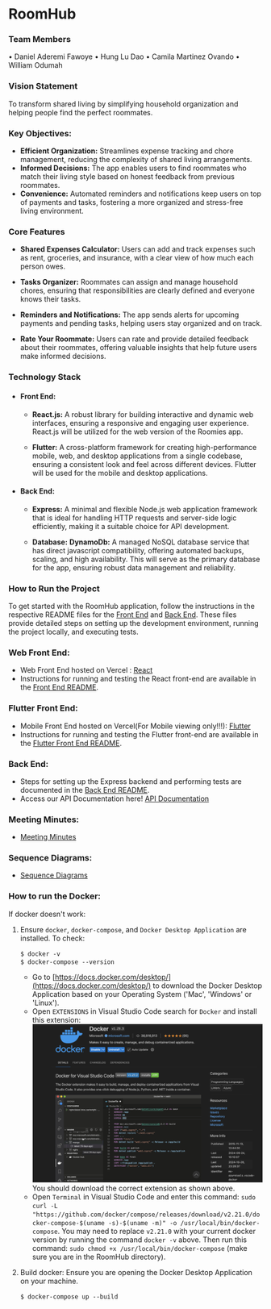 # RoomHub
### Team Members
• Daniel Aderemi Fawoye
• Hung Lu Dao
• Camila Martinez Ovando
• William Odumah

### Vision Statement
To transform shared living by simplifying household organization and helping people find the perfect roommates.

### Key Objectives:

* **Efficient Organization:** Streamlines expense tracking and chore management, reducing the complexity of shared living arrangements.
* **Informed Decisions:** The app enables users to find roommates who match their living style based on honest feedback from previous roommates.
* **Convenience:** Automated reminders and notifications keep users on top of payments and tasks, fostering a more organized and stress-free living environment.


### Core Features

* **Shared Expenses Calculator:**
Users can add and track expenses such as rent, groceries, and insurance, with a clear view of how much each person owes.

* **Tasks Organizer:**
Roommates can assign and manage household chores, ensuring that responsibilities are clearly defined and everyone knows their tasks.

* **Reminders and Notifications:**
The app sends alerts for upcoming payments and pending tasks, helping users stay organized and on track.

* **Rate Your Roommate:**
Users can rate and provide detailed feedback about their roommates, offering valuable insights that help future users make informed decisions.

### Technology Stack

* #### Front End:
  * **React.js:**
  A robust library for building interactive and dynamic web interfaces, ensuring a responsive and engaging user experience. React.js will be utilized for the web version of the Roomies app.

  * **Flutter:**
  A cross-platform framework for creating high-performance mobile, web, and desktop applications from a single codebase, ensuring a consistent look and feel across different devices. Flutter will be used for the mobile and desktop applications.

* #### Back End:

  * **Express:**
  A minimal and flexible Node.js web application framework that is ideal for handling HTTP requests and server-side logic efficiently, making it a suitable choice for API development.

  * **Database:**
    **DynamoDb:**
    A managed NoSQL database service that has direct javascript compatibility, offering automated backups, scaling, and high availability. This will serve as the primary database for the app, ensuring robust data management and reliability.

### How to Run the Project
To get started with the RoomHub application, follow the instructions in the respective README files for the [Front End](link-to-frontend-readme) and [Back End](link-to-backend-readme). These files provide detailed steps on setting up the development environment, running the project locally, and executing tests.

### Web Front End:
- Web Front End hosted on Vercel : [React](https://room-hub.vercel.app/)
- Instructions for running and testing the React front-end are available in the [Front End README](https://github.com/WilliamOdumah/RoomHub/blob/main/Frontend/README.md).

### Flutter Front End:
- Mobile Front End hosted on Vercel(For Mobile viewing only!!!): [Flutter](https://roomhubflutter.vercel.app/)
- Instructions for running and testing the Flutter front-end are available in the [Flutter Front End README](https://github.com/WilliamOdumah/RoomHub/blob/main/README.md).

### Back End:
- Steps for setting up the Express backend and performing tests are documented in the [Back End README](https://github.com/WilliamOdumah/RoomHub/tree/main/Backend/README.md).
- Access our API Documentation here! [API Documentation](https://htmlpreview.github.io/?https://raw.githubusercontent.com/WilliamOdumah/RoomHub/dev/Backend/docs/Notification.html)

### Meeting Minutes:
- [Meeting Minutes](https://docs.google.com/document/d/1gmPyqcMPgaCIxmgW3wgfEdduZb-75aF9UhfTTLr__OI/edit?usp=sharing)

### Sequence Diagrams:
- [Sequence Diagrams](https://docs.google.com/document/d/1M3B92XEyDP4L9LY-5olZOBhAJlwPlI1XnUZCIL129f8/edit?usp=sharing)

### How to run the Docker:
If docker doesn't work:
1. Ensure `docker`, `docker-compose`, and `Docker Desktop Application` are installed. To check:
    ```
    $ docker -v
    $ docker-compose --version
    ```
    - Go to [https://docs.docker.com/desktop/](https://docs.docker.com/desktop/) to download the Docker Desktop Application based on your Operating System ('Mac', 'Windows' or 'Linux').
    - Open `EXTENSIONS` in Visual Studio Code search for `Docker` and install this extension:
    ![Docker extension](./Documentation/images/Docker_extension.png)
    You should download the correct extension as shown above.
    - Open `Terminal` in Visual Studio Code and enter this command: `sudo curl -L "https://github.com/docker/compose/releases/download/v2.21.0/docker-compose-$(uname -s)-$(uname -m)" -o /usr/local/bin/docker-compose`. You may need to replace `v2.21.0` with your current docker version by running the command `docker -v` above. Then run this command: `sudo chmod +x /usr/local/bin/docker-compose` (make sure you are in the RoomHub directory).
    
2. Build docker: Ensure you are opening the Docker Desktop Application on your machine.
    ```
    $ docker-compose up --build
    ```
